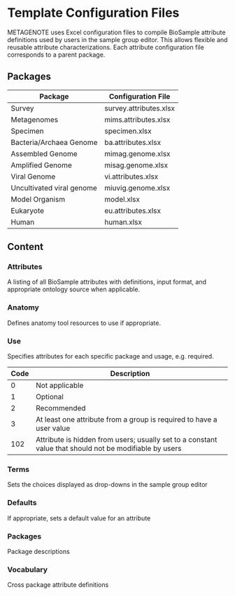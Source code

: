 # Template Configuration Files



METAGENOTE uses Excel configuration files to compile BioSample attribute definitions used by users in the sample group editor. This allows flexible and reusable attribute characterizations. Each attribute configuration file corresponds to a parent package.



## Packages

| Package                   | Configuration File     |
| ------------------------- | ---------------------- |
| Survey                    | survey.attributes.xlsx |
| Metagenomes               | mims.attributes.xlsx   |
| Specimen                  | specimen.xlsx          |
| Bacteria/Archaea Genome   | ba.attributes.xlsx     |
| Assembled Genome          | mimag.genome.xlsx      |
| Amplified Genome          | misag.genome.xlsx      |
| Viral Genome              | vi.attributes.xlsx     |
| Uncultivated viral genome | miuvig.genome.xlsx     |
| Model Organism            | model.xlsx             |
| Eukaryote                 | eu.attributes.xlsx     |
| Human                     | human.xlsx             |



## Content



### Attributes

A listing of all BioSample attributes with definitions, input format, and appropriate ontology source when applicable.

### Anatomy

Defines anatomy tool resources to use if appropriate.

### Use

Specifies attributes for each specific package and usage, e.g. required.

| Code | Description                                                  |
| ---- | ------------------------------------------------------------ |
| 0    | Not applicable                                               |
| 1    | Optional                                                     |
| 2    | Recommended                                                  |
| 3    | At least one attribute from a group is required to have a user value |
| 102  | Attribute is hidden from users; usually set to a constant value that should not be modifiable by users |

### Terms

Sets the choices displayed as drop-downs in the sample group editor

### Defaults

If appropriate, sets a default value for an attribute

### Packages

Package descriptions

### Vocabulary

Cross package attribute definitions

